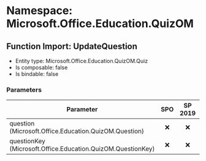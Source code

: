 # Namespace: Microsoft.Office.Education.QuizOM

## Function Import: UpdateQuestion

- Entity type: Microsoft.Office.Education.QuizOM.Quiz
- Is composable: false
- Is bindable: false

### Parameters

Parameter | SPO | SP 2019 | SP 2016 | SP 2013
----------|:---:|:-------:|:-------:|:-------
question (Microsoft.Office.Education.QuizOM.Question) | ❌ | ❌ | ❌ | ✅
questionKey (Microsoft.Office.Education.QuizOM.QuestionKey) | ❌ | ❌ | ❌ | ✅